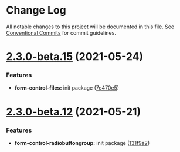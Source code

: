 # Change Log

All notable changes to this project will be documented in this file.
See [Conventional Commits](https://conventionalcommits.org) for commit guidelines.

# [2.3.0-beta.15](https://github.com/lskjs/ux/tree/master/packages/form-control-radiobuttongroup/compare/v2.3.0-beta.13...v2.3.0-beta.15) (2021-05-24)


### Features

* **form-control-files:** init package ([7e470e5](https://github.com/lskjs/ux/tree/master/packages/form-control-radiobuttongroup/commit/7e470e516e17684fe8a4dfe04ab4a6e3abb0bd58))





# [2.3.0-beta.12](https://github.com/lskjs/ux/tree/master/packages/form-control-radiobuttongroup/compare/v2.3.0-beta.12...v2.3.0-beta.12) (2021-05-21)


### Features

* **form-control-radiobuttongroup:** init package ([131f9a2](https://github.com/lskjs/ux/tree/master/packages/form-control-radiobuttongroup/commit/131f9a215a37c42d42910297ab5f4c1e57a71478))
